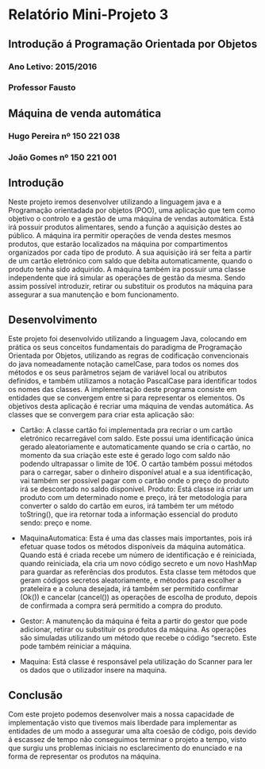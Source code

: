 # Relatório Mini-Projeto 3
## Introdução á Programação Orientada por Objetos

### Ano Letivo: 2015/2016

### Professor Fausto

## Máquina de venda automática

### Hugo Pereira nº 150 221 038
### João Gomes nº 150 221 001

## Introdução

Neste projeto iremos desenvolver utilizando a linguagem java e a Programação orientadada por objetos (POO), uma aplicação que tem como objetivo o controlo e a gestão de uma máquina de vendas automática.
Está irá possuir produtos alimentares, sendo a função a aquisição destes ao público.
A máquina ira permitir operações de venda destes mesmos produtos, que estarão localizados na máquina por compartimentos organizados por cada tipo de produto.
A sua aquisição irá ser feita a partir de um cartão eletrónico com saldo que debita automaticamente, quando o produto tenha sido adquirido.
A máquina também ira possuir uma classe independente que irá simular as operações de gestão da mesma.
Sendo assim possível introduzir, retirar ou substituir os produtos na máquina para assegurar a sua manutenção e bom funcionamento.

## Desenvolvimento
Este projeto foi desenvolvido utilizando a linguagem Java, colocando em prática os seus conceitos fundamentais do paradigma de Programação Orientada por Objetos, utilizando as regras de codificação convencionais do java nomeadamente notação camelCase, para todos os nomes dos métodos e os seus parâmetros sejam de variável local ou atributos definidos, e também utilizamos a notação PascalCase para identificar todos os nomes das classes. A implementação deste programa consiste em entidades que se convergem entre si para representar os elementos.
Os objetivos desta aplicação é recriar uma máquina de vendas automática.
As classes que se convergem para criar esta aplicação são:

* Cartão: A classe cartão foi implementada pra recriar o um cartão eletrónico recarregável com saldo.
Este possui uma identificação única gerado aleatoriamente e automaticamente quando se cria o cartão, no momento da sua criação este este é gerado logo com saldo não podendo ultrapassar o limite de 10€.
O cartão também possui métodos para o carregar, saber o dinheiro disponível atual e a sua identificação, vai também ser possível pagar com o cartão onde o preço do produto irá se descontado no saldo disponível.
Produto: Está classe irá criar um produto com um determinado nome e preço, irá ter metodologia para converter o saldo do cartão em euros, irá também ter um método toString(), que ira retornar toda a informação essencial do produto sendo: preço e nome.

* MaquinaAutomatica: Esta é uma das classes mais importantes, pois irá efetuar quase todos os métodos disponíveis da máquina automática.
Quando está é criada recebe um número de identificação e é reiniciada, quando reiniciada, ela cria um novo código secreto e um novo HashMap para guardar as referências dos produtos.
Esta classe tem métodos que geram códigos secretos aleatoriamente, e métodos para escolher a prateleira e a coluna desejada, irá também ser permitido confirmar (Ok()) e cancelar (cancel()) as operações de escolha de produto, depois de confirmada a compra será permitido a compra do produto.

* Gestor: A manutenção da máquina é feita a partir do gestor que pode adicionar, retirar ou substituir os produtos da máquina. As operações são simuladas utilizando um método que recebe o código “secreto. Este pode também reiniciar a máquina.

* Maquina: Está classe é responsável pela utilização do Scanner para ler os dados que o utilizador insere na maquina.

##  Conclusão
Com este projeto podemos desenvolver mais a nossa capacidade de implementação visto que tivemos mais liberdade para implementar as entidades de um modo a assegurar uma alta coesão de código, pois devido á escassez de tempo não conseguimos terminar o projeto a tempo, visto que surgiu uns problemas iniciais no esclarecimento do enunciado e na forma de representar os produtos na máquina.
